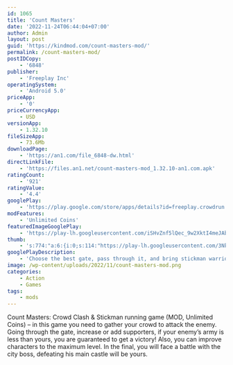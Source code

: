 ```yaml
---
id: 1065
title: 'Count Masters'
date: '2022-11-24T06:44:04+07:00'
author: Admin
layout: post
guid: 'https://kindmod.com/count-masters-mod/'
permalink: /count-masters-mod/
postIDCopy:
    - '6848'
publisher:
    - 'Freeplay Inc'
operatingSystem:
    - 'Android 5.0'
priceApp:
    - '0'
priceCurrencyApp:
    - USD
versionApp:
    - 1.32.10
fileSizeApp:
    - 73.6Mb
downloadPage:
    - 'https://an1.com/file_6848-dw.html'
directLinkFile:
    - 'https://files.an1.net/count-masters-mod_1.32.10-an1.com.apk'
ratingCount:
    - '921'
ratingValue:
    - '4.4'
googlePlay:
    - 'https://play.google.com/store/apps/details?id=freeplay.crowdrun.com'
modFeatures:
    - 'Unlimited Coins'
featuredImageGooglePlay:
    - 'https://play-lh.googleusercontent.com/iSHvZnf5lQec_9w2XktI4meJAbqjg_aHjDWXIjHxY7OFO6fEWe63DQ6nJx1DDbcS7sw'
thumb:
    - 's:774:"a:6:{i:0;s:114:"https://play-lh.googleusercontent.com/3NkEz5iZmbv6K5LTDJHlwZUHn-Gn9gcMbk-mR4Pd-ftHe7S3nq3llvIgwuN7KrhHzA=w526-h296";i:1;s:115:"https://play-lh.googleusercontent.com/O3HBqtc_hs9oBz3LrNeeOWfcThrQHPHnEcE9RoVti0pFZQRzmzYc6an2vAjaU2I-ME8=w526-h296";i:2;s:115:"https://play-lh.googleusercontent.com/y2jKb_96Pp01cc1YuUrBBwHkOTrWq3euVY1Wv5Akq5lpkBgyOTGQwgG73q4IPvJ5dQE=w526-h296";i:3;s:115:"https://play-lh.googleusercontent.com/V9I7LlqNyCDiaZl5GU4LVckJm3PxSv3Yx4MBkhvJmnq3AbFigKyA5JLuCOutevVeslE=w526-h296";i:4;s:115:"https://play-lh.googleusercontent.com/dgiIuRXQ_JWP0DUI-H7xp_0w-7VLkkgNBrXRxP6eGO2YCfBKNvoMP-W7KxC17-z9elY=w526-h296";i:5;s:116:"https://play-lh.googleusercontent.com/YknbN79jWxyhZvU_yuuZT8s1r6UJSmvXD5kyVHeddAES_PstTYrQZlBv1mTOVzLC0JxN=w526-h296";}";'
googlePlayDescription:
    - 'Choose the best gate, pass through it, and bring stickman warriors together to clash with the opposing crowd. Become the crowd master and lead your people through the crowded city till the end of this epic race. Crash obstacles and beat everyone on your way, collect coins and upgrade your levels. Defeat the King-stickman in the final battle and take the castle!. Looking for some fun and thrill? Then this 3d running game is just for you.. Count Masters is one of the most exciting clash games of all times! You start the battle alone but trust us: there are no chances for you to feel lonely.'
image: /wp-content/uploads/2022/11/count-masters-mod.png
categories:
    - Action
    - Games
tags:
    - mods
---
```


Count Masters: Crowd Clash &amp; Stickman running game (MOD, Unlimited Coins) – in this game you need to gather your crowd to attack the enemy. Going through the gate, increase or add supporters, if your enemy’s army is less than yours, you are guaranteed to get a victory! Also, you can improve characters to the maximum level. In the final, you will face a battle with the city boss, defeating his main castle will be yours.